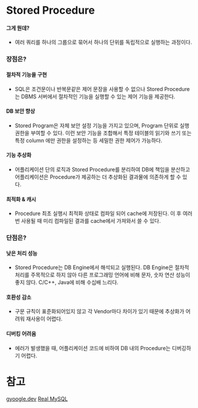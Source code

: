 # Stored Procedure
#### 그게 뭔데?
- 여러 쿼리를 하나의 그룹으로 묶어서 하나의 단위를 독립적으로 실행하는 과정이다.

### 장점은?
#### 절차적 기능을 구현
- SQL은 조건문이나 반복문같은 제어 문장을 사용할 수 없으나 Stored Procedure는 DBMS 서버에서 절차적인 기능을 실행할 수 있는 제어 기능을 제공한다. 
#### DB 보안 향상
- Stored Program은 자체 보안 설정 기능을 가지고 있으며, Program 단위로 실행 권한을 부여할 수 있다. 이런 보안 기능을 조합해서 특정 테이블의 읽기와 쓰기 또는 특정 column 에만 권한을 설정하는 등 세밀한 권한 제어가 가능하다.
#### 기능 추상화
- 어플리케이션 단의 로직과 Stored Procedure를 분리하여 DB에 책임을 분산하고 어플리케이션은 Procedure가 제공하는 더 추상화된 결과물에 의존하게 할 수 있다. 
#### 최적화 & 캐시
- Procedure 최초 실행시 최적화 상태로 컴파일 되어 cache에 저장된다. 이 후 여러 번 사용될 때 미리 컴파일된 결과를 cache에서 가져와서 쓸 수 있다. 

### 단점은?
#### 낮은 처리 성능
- Stored Procedure는 DB Engine에서 해석되고 실행된다. DB Engine은 절차적 처리를 주목적으로 하지 않아 다른 프로그래밍 언어에 비해 문자, 숫자 연산 성능이 좋지 않다. C/C++, Java에 비해 수십배 느리다.

#### 호환성 감소
- 구문 규칙이 표준화되어있지 않고 각 Vendor마다 차이가 있기 때문에 추상화가 어려워 재사용이 어렵다.

#### 디버킹 어려움
- 에러가 발생했을 때, 어플리케이션 코드에 비하여 DB 내의 Procedure는 디버깅하기 어렵다. 

# 참고
[gyoogle.dev](https://gyoogle.dev/blog/computer-science/data-base/Stored%20PROCEDURE.html)
[Real MySQL](http://www.kyobobook.co.kr/product/detailViewKor.laf?mallGb=KOR&ejkGb=KOR&barcode=2909101309302)